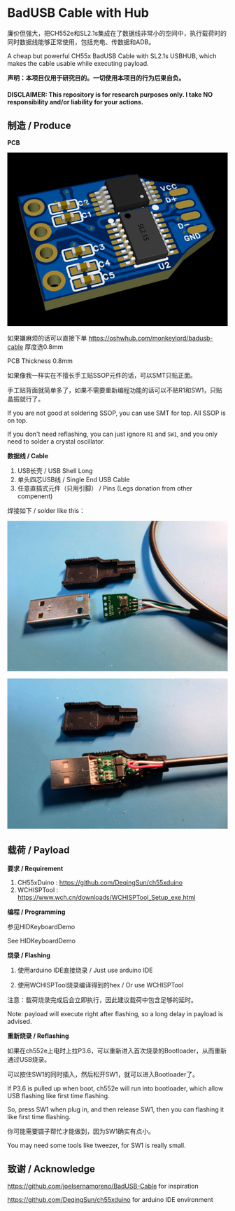 BadUSB Cable with Hub
===========================

廉价但强大，把CH552e和SL2.1s集成在了数据线非常小的空间中，执行载荷时的同时数据线能够正常使用，包括充电、传数据和ADB。

A cheap but powerful CH55x BadUSB Cable with SL2.1s USBHUB, which makes the cable usable while executing payload.

**声明：本项目仅用于研究目的。一切使用本项目的行为后果自负。**

#### DISCLAIMER: This repository is for research purposes only. I take NO responsibility and/or liability for your actions. 

## 制造 / Produce

**PCB**

![PCB](image/PCB.png)

如果嫌麻烦的话可以直接下单 https://oshwhub.com/monkeylord/badusb-cable  厚度选0.8mm

PCB Thickness 0.8mm

如果像我一样实在不擅长手工贴SSOP元件的话，可以SMT只贴正面。

手工贴背面就简单多了，如果不需要重新编程功能的话可以不贴R1和SW1，只贴晶振就行了。

If you are not good at soldering SSOP, you can use SMT for top. All SSOP is on top.

If you don't need reflashing, you can just ignore `R1` and `SW1`, and you only need to solder a crystal oscillator.

**数据线 / Cable**

1. USB长壳 / USB Shell Long
2. 单头四芯USB线 / Single End USB Cable
3. 任意直插式元件（只用引脚） / Pins (Legs donation from other compenent)

焊接如下 / solder like this：

![Shell_Step1](image/Shell_Step1.jpg)

![Shell_Step2](image/Shell_Step2.jpg)

## 载荷 / Payload

**要求 / Requirement**

1. CH55xDuino : https://github.com/DeqingSun/ch55xduino
2. WCHISPTool : https://www.wch.cn/downloads/WCHISPTool_Setup_exe.html

**编程 / Programming**

参见HIDKeyboardDemo

See HIDKeyboardDemo

**烧录 / Flashing**

1. 使用arduino IDE直接烧录 / Just use arduino IDE

2. 使用WCHISPTool烧录编译得到的hex / Or use WCHISPTool

注意：载荷烧录完成后会立即执行，因此建议载荷中包含足够的延时。

Note: payload will execute right after flashing, so a long delay in payload is advised.

**重新烧录 / Reflashing**

如果在ch552e上电时上拉P3.6，可以重新进入首次烧录的Bootloader，从而重新通过USB烧录。

可以按住SW1的同时插入，然后松开SW1，就可以进入Bootloader了。

If P3.6 is pulled up when boot, ch552e will run into bootloader, which allow USB flashing like first time flashing.

So, press SW1 when plug in, and then release SW1, then you can flashing it like first time flashing.

你可能需要镊子帮忙才能做到，因为SW1确实有点小。

You may need some tools like tweezer, for SW1 is really small.

## 致谢 / Acknowledge

https://github.com/joelsernamoreno/BadUSB-Cable for inspiration

https://github.com/DeqingSun/ch55xduino for arduino IDE environment
